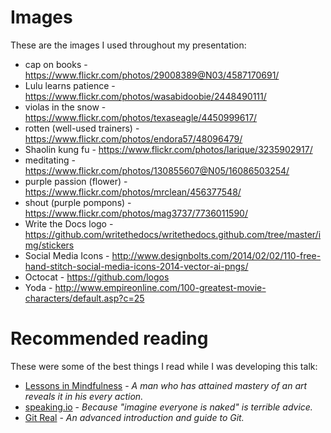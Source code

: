 # Images

These are the images I used throughout my presentation:

* cap on books - https://www.flickr.com/photos/29008389@N03/4587170691/
* Lulu learns patience - https://www.flickr.com/photos/wasabidoobie/2448490111/
* violas in the snow - https://www.flickr.com/photos/texaseagle/4450999617/
* rotten (well-used trainers) - https://www.flickr.com/photos/endora57/48096479/
* Shaolin kung fu - https://www.flickr.com/photos/larique/3235902917/
* meditating - https://www.flickr.com/photos/130855607@N05/16086503254/
* purple passion (flower) - https://www.flickr.com/photos/mrclean/456377548/
* shout (purple pompons) - https://www.flickr.com/photos/mag3737/7736011590/
* Write the Docs logo - https://github.com/writethedocs/writethedocs.github.com/tree/master/img/stickers
* Social Media Icons - http://www.designbolts.com/2014/02/02/110-free-hand-stitch-social-media-icons-2014-vector-ai-pngs/
* Octocat - https://github.com/logos
* Yoda - http://www.empireonline.com/100-greatest-movie-characters/default.asp?c=25

# Recommended reading

These were some of the best things I read while I was developing this talk:

* [Lessons in Mindfulness](http://zenmartialarts.com/resources_lessonsinmindfulness.php) - _A man who has attained mastery of an art reveals it in his every action._
* [speaking.io](http://speaking.io/) - _Because "imagine everyone is naked" is terrible advice._
* [Git Real](https://www.codeschool.com/courses/git-real) - _An advanced introduction and guide to Git._
